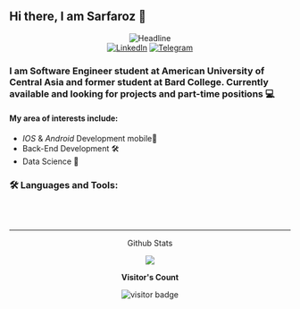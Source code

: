 ## Hi there, I am Sarfaroz 👋

<div>
    <div align=center>
        <img src="https://readme-typing-svg.herokuapp.com?color=%236FDA44&size=32&center=true&vCenter=true&width=600&height=50&lines=Hello+World+!;" alt="Headline" />
    </div>
    <div align=center>
        <a href="https://www.linkedin.com/in/sarfarozyunusov/"><img src="https://img.shields.io/badge/Linkedin-0077b5?style=flat&logo=linkedin" alt="LinkedIn" /></a>
        <a href="https://t.me/imsarfaroz"><img src="https://img.shields.io/badge/Telegram-0088cc?style=flat&logo=telegram" alt="Telegram" /></a>
    </div align=center>

### I am Software Engineer student at American University of Central Asia and former student at Bard College. Currently available and looking for projects and part-time positions 💻
 
#### My area of interests include:
* *IOS* & *Android* Development mobile📱
* Back-End Development 🛠
* Data Science 🔬
    
### 🛠 Languages and Tools:
<!-- <img align="left" alt="Android" width="24px" src="https://github.com/devicons/devicon/blob/master/icons/android/android-original.svg" />
<img align="left" alt="Android Studio" width="24px" src="https://upload.wikimedia.org/wikipedia/commons/thumb/8/8f/Breezeicons-apps-48-android-studio.svg/1200px-Breezeicons-apps-48-android-studio.svg.png" />
<img align="left" alt="Gradle" width="24px" src="https://github.com/devicons/devicon/blob/master/icons/gradle/gradle-plain.svg" />
<img align="left" alt="Java" width="24px" src="https://github.com/devicons/devicon/blob/master/icons/java/java-original.svg" />
<img align="left" alt="Kotlin" width="24px" src="https://upload.wikimedia.org/wikipedia/commons/thumb/7/74/Kotlin_Icon.png/600px-Kotlin_Icon.png" />
<img align="left" alt="Glide" height="24px" src="https://cdn.worldvectorlogo.com/logos/glide-1.svg" />
<img align="left" alt="VS Code" width="24px" src="https://upload.wikimedia.org/wikipedia/commons/thumb/9/9a/Visual_Studio_Code_1.35_icon.svg/1024px-Visual_Studio_Code_1.35_icon.svg.png" />
<img align="left" alt="HTML" width="24px" src="https://github.com/devicons/devicon/blob/master/icons/html5/html5-original.svg" />
<img align="left" alt="CSS" width="24px" src="https://github.com/devicons/devicon/blob/master/icons/css3/css3-original.svg" />
<img align="left" alt="JS" width="24px" src="https://github.com/devicons/devicon/blob/master/icons/javascript/javascript-original.svg" />
<img align="left" alt="PHP" width="24px" src="https://github.com/devicons/devicon/blob/master/icons/php/php-original.svg" />
<img align="left" alt="Wordpress" width="24px" src="https://github.com/devicons/devicon/blob/master/icons/wordpress/wordpress-original.svg" />
<img align="left" alt="GIT" width="24px" src="https://upload.wikimedia.org/wikipedia/commons/thumb/3/3f/Git_icon.svg/1024px-Git_icon.svg.png" /> -->
 
<br />
<br />    

----

<p align="center" width="150px"> Github Stats </p>
<!-- <p align="center"><img src="https://github-readme-stats.vercel.app/api/top-langs/?username=imSarfaroz&layout=compact&hide=TSQL&theme=chartreuse-dark"></p> -->
<!-- <p align="center" ><img src="https://github-readme-stats.vercel.app/api?username=imsarfaroz&count_private=true&show_icons=true&&theme=chartreuse-dark&include_all_commits=true" width="400"></p>  -->
<p align="center" ><img src="https://github-readme-streak-stats.herokuapp.com?user=imsarfaroz&theme=chartreuse-dark"></p>
<p align="center"><b>Visitor's Count</b></p>
<p align="center"><img src="https://profile-counter.glitch.me/imsarfaroz/count.svg" alt="visitor badge"/></p>

    
    

<!--
**imSarfaroz/imSarfaroz** is a ✨ _special_ ✨ repository because its `README.md` (this file) appears on your GitHub profile.

Here are some ideas to get you started:

- 🔭 I’m currently working on ...
- 🌱 I’m currently learning ...
- 👯 I’m looking to collaborate on ...
- 🤔 I’m looking for help with ...
- 💬 Ask me about ...
- 📫 How to reach me: ...
- 😄 Pronouns: ...
- ⚡ Fun fact: ...
-->

